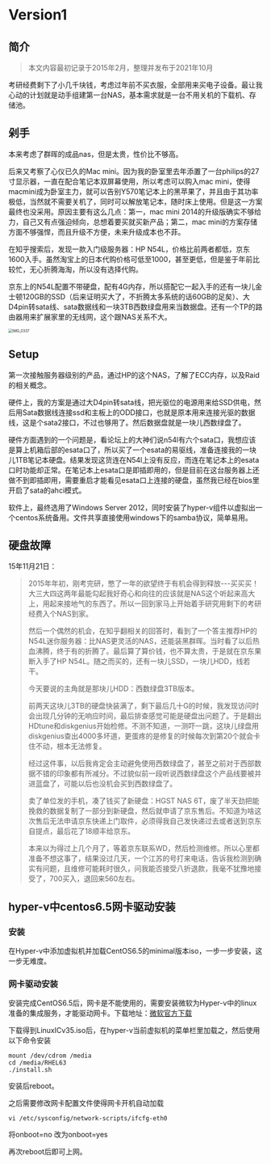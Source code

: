 # Version1

## 简介

> 本文内容最初记录于2015年2月，整理并发布于2021年10月

考研经费剩下了小几千块钱，考虑过年前不买衣服，全部用来买电子设备。最让我心动的计划就是动手组建第一台NAS，基本需求就是一台不用关机的下载机、存储池。

## 剁手

本来考虑了群晖的成品nas，但是太贵，性价比不够高。

后来又考察了心仪已久的Mac mini。因为我的卧室里去年添置了一台philips的27寸显示器，一直在配合笔记本双屏幕使用，所以考虑可以购入mac mini，使得macmini成为卧室主力，就可以告别Y570笔记本上的黑苹果了，并且由于其功率极低，当然就不需要关机了，同时可以解放笔记本，随时床上使用。但是这一方案最终也没采用。原因主要有这么几点：第一，mac mini 2014的升级版确实不够给力，自己又有点强迫倾向，总想着要买就买新产品；第二，mac mini的方案存储方面不够强悍，而且升级不方便，未来升级成本也不菲。

在知乎搜索后，发现一款入门级服务器：HP N54L，价格比前两者都低，京东1600入手。虽然淘宝上的日本代购价格可低至1000，甚至更低，但是鉴于年前比较忙，无心折腾海淘，所以没有选择代购。

京东上的N54L配置不带硬盘，配有4G内存，所以搭配它一起入手的还有一块儿金士顿120GB的SSD（后来证明买大了，不折腾太多系统的话60GB的足矣）、大D4pin转sata线、sata数据线和一块3TB西数绿盘用来当数据盘。还有一个TP的路由器用来扩展家里的无线网，这个跟NAS关系不大。

<img src="https://cdn.wubw.fun/typora/210930-214107-IMG_0337.JPG" alt="IMG_0337" style="zoom:50%;" />

## Setup

第一次接触服务器级别的产品，通过HP的这个NAS，了解了ECC内存，以及Raid的相关概念。

硬件上，我的方案是通过大D4pin转sata线，把光驱位的电源用来给SSD供电，然后用Sata数据线连接ssd和主板上的ODD接口，也就是原本用来连接光驱的数据线，这是个sata2接口，不过也够用了。然后数据盘就是一块儿西数绿盘了。

硬件方面遇到的一个问题是，看论坛上的大神们说n54l有六个sata口，我想应该是算上机箱后部的esata口了，所以买了一个esata的易驱线，准备连接我的一块儿1TB笔记本硬盘。结果发现这货连在N54l上没有反应，而连在笔记本上的esata口时功能却正常。在笔记本上esata口是即插即用的，但是目前在这台服务器上还做不到即插即用，需要重启才能看见esata口上连接的硬盘，虽然我已经在bios里开启了sata的ahci模式。

软件上，最终选用了Windows Server 2012，同时安装了hyper-v组件以虚拟出一个centos系统备用。文件共享直接使用windows下的samba协议，简单易用。

## 硬盘故障

15年11月21日：

>2015年年初，刚考完研，憋了一年的欲望终于有机会得到释放---买买买！大三大四这两年最能勾起我好奇心和向往的应该就是NAS这个听起来高大上，用起来接地气的东西了。所以一回到家马上开始着手研究用剩下的考研经费入个NAS到家。
>
>然后一个偶然的机会，在知乎翻相关的回答时，看到了一个答主推荐HP的N54L迷你服务器：比NAS更灵活的NAS，还能装黑群晖。当时看了以后热血沸腾，终于有的折腾了。最后算了算价钱，也不算太贵，于是就在京东果断入手了HP N54L。随之而买的，还有一块儿SSD，一块儿HDD，线若干。
>
>今天要说的主角就是那块儿HDD：西数绿盘3TB版本。
>
>前两天这块儿3TB的硬盘快装满了，剩下最后几十G的时候，我发现访问时会出现几分钟的无响应时间，最后排查感觉可能是硬盘出问题了。于是翻出HDtune和diskgenius开始检修。不测不知道，一测吓一跳，这块儿绿盘用diskgenius查出4000多坏道，更蛋疼的是修复的时候每次到第20个就会卡住不动，根本无法修复。
>
>经过这件事，以后我肯定会主动避免使用西数绿盘了，甚至之前对于西部数据不错的印象都有所减分。不过貌似前一段听说西数绿盘这个产品线要被并进蓝盘了，可能以后也没机会买到西数绿盘了。
>
>卖了单位发的手机，凑了钱买了新硬盘：HGST NAS 6T，废了半天劲把能挽救的数据复制了一部分到新硬盘，然后就申请了京东售后。不知道为啥这次售后无法申请京东快递上门取件，必须得我自己发快递过去或者送到京东自提点，最后花了18顺丰给京东。
>
>本来以为得过上几个月了，等着京东联系WD，然后检测维修。所以心里都准备不想这事了，结果没过几天，一个江苏的号打来电话，告诉我检测到确实有问题，且维修可能耗时很久，问我能否接受八折退款，我毫不犹豫地接受了，700买入，退回来560左右。

## hyper-v中centos6.5网卡驱动安装

### 安装

在Hyper-v中添加虚拟机并加载CentOS6.5的minimal版本iso，一步一步安装，这一步无难度。

### 网卡驱动安装

安装完成CentOS6.5后，网卡是不能使用的，需要安装微软为Hyper-v中的linux准备的集成服务，才能驱动网卡。下载地址：[微软官方下载](http://www.microsoft.com/zh-CN/download/details.aspx?id=41554)

下载得到LinuxICv35.iso后，在hyper-v当前虚拟机的菜单栏里加载之，然后使用以下命令安装

```
mount /dev/cdrom /media
cd /media/RHEL63
./install.sh
```

安装后reboot。

之后需要修改网卡配置文件使得网卡开机自动加载

```
vi /etc/sysconfig/network-scripts/ifcfg-eth0
```

将onboot=no 改为onboot=yes

再次reboot后即可上网。



